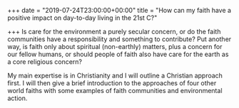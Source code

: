 +++
date = "2019-07-24T23:00:00+00:00"
title = "How can my faith have a positive impact on day-to-day living in the 21st C?"

+++
Is care for the environment a purely secular concern, or do the faith communities have a responsibility and something to contribute? Put another way, is faith only about spiritual (non-earthly) matters, plus a concern for our fellow humans, or should people of faith also have care for the earth as a core religious concern? 

My main expertise is in Christianity and I will outline a Christian approach first. I will then give a brief introduction to the approaches of four other world faiths with some examples of faith communities and environmental action.